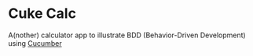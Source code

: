 Cuke Calc
=========
A(nother) calculator app to illustrate BDD (Behavior-Driven Development) using [Cucumber](http://cukes.info)
